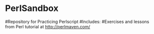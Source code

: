 # PerlSandbox
#Repository for Practicing Perlscript
#Includes:
#Exercises and lessons from Perl tutorial at http://perlmaven.com/

